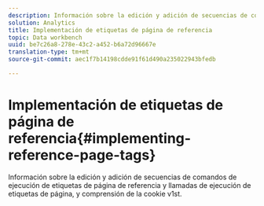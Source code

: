 ```yaml
---
description: Información sobre la edición y adición de secuencias de comandos de ejecución de etiquetas de página de referencia y llamadas de ejecución de etiquetas de página, y comprensión de la cookie v1st.
solution: Analytics
title: Implementación de etiquetas de página de referencia
topic: Data workbench
uuid: be7c26a8-278e-43c2-a452-b6a72d96667e
translation-type: tm+mt
source-git-commit: aec1f7b14198cdde91f61d490a235022943bfedb

---
```



# Implementación de etiquetas de página de referencia{#implementing-reference-page-tags}

Información sobre la edición y adición de secuencias de comandos de ejecución de etiquetas de página de referencia y llamadas de ejecución de etiquetas de página, y comprensión de la cookie v1st.

